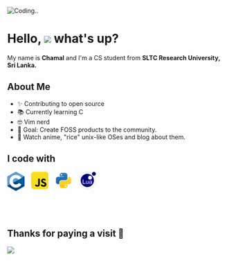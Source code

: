  ![Coding..](/assets/loficode.avif)
 
 # Hello, <img src="https://emojis.slackmojis.com/emojis/images/1577305505/7373/hand_wave.gif?1577305505" width=40> what's up?

 My name is <b>Chamal</b> and I'm a CS student from <b> SLTC Research University, Sri Lanka.</b>

###

## About Me

- ✨ Contributing to open source
- 📚 Currently learning C
- 🤓 Vim nerd
- 🎯 Goal: Create FOSS products to the community.
 - 🎲 Watch anime, "rice" unix-like OSes and blog about them.

###

## I code with

<div style = "display: flex; gap: 15px">
    <a href="https://en.wikipedia.org/wiki/C_(programming_language)" target="_blank">
    <img align="left" title="JavaScript" alt="C" width="40px" src="./assets/C-svg.PNG" />
    </a>
    <a href="https://developer.mozilla.org/en-US/docs/Web/JavaScript" target="_blank">
    <img align="left" title="JavaScript" alt="JavaScript" width="40px" src="./assets/javascript-svgrepo-com.SVG" />
    </a>
    <a href="https://www.python.org/" target="_blank">
    <img align="left" title="JavaScript" alt="Python3" width="40px" src="./assets/python-svgrepo-com.SVG" />
    </a>
    <a href="https://www.lua.org/" target="_blank">
    <img align="left" title="JavaScript" alt="Lua" width="40px" src="./assets/lua-svgrepo-com.SVG" />
    </a>
</div>

<br>

###

<br>

## Thanks for paying a visit 🧡

 <img src="https://media0.giphy.com/media/v1.Y2lkPTc5MGI3NjExODJrdml6N3N1bmYwNzVvZnl3OWlpZnlnc3M3MG8yMjVyeGRkYmV1ZiZlcD12MV9pbnRlcm5hbF9naWZfYnlfaWQmY3Q9cw/ZXr7mOCKSkMrnuLNEu/giphy.webp" width="300px"></img>
